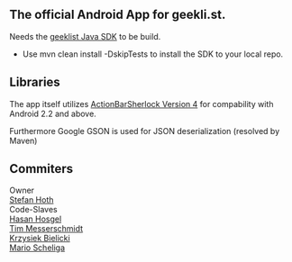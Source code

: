 The official Android App for geekli.st.
-----------------

Needs the [geeklist Java SDK] to be build.

 - Use mvn clean install -DskipTests to install the SDK to your local repo.

Libraries
-----------------
The app itself utilizes [ActionBarSherlock Version 4] for compability with Android 2.2 and above.

Furthermore Google GSON is used for JSON deserialization (resolved by Maven)

Commiters
-----------------
Owner<br/>
[Stefan Hoth]<br/>
Code-Slaves<br/>
[Hasan Hosgel]<br/>
[Tim Messerschmidt]<br/>
[Krzysiek Bielicki]<br/>
[Mario Scheliga]<br/> 

[geeklist Java SDK]: https://github.com/stefanhoth/geeklist-sdk-java
[ActionBarSherlock Version 4]: https://github.com/JakeWharton/ActionBarSherlocki
[Krzysiek Bielicki]: https://github.com/krzysiekbielicki
[Hasan Hosgel]: https://github.com/alosdev
[Tim Messerschmidt]: https://github.com/seraphimserapis
[Stefan Hoth]: https://github.com/stefanhoth
[Mario Scheliga]: https://github.com/marsch
